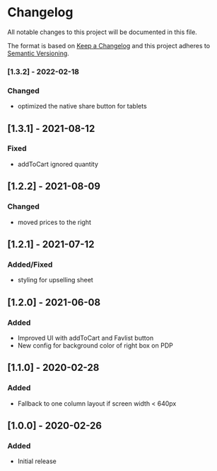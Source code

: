 # Changelog

All notable changes to this project will be documented in this file.

The format is based on [Keep a Changelog](http://keepachangelog.com/) and this project adheres to [Semantic Versioning](http://semver.org/).

### [1.3.2] - 2022-02-18
### Changed
- optimized the native share button for tablets

## [1.3.1] - 2021-08-12
### Fixed
- addToCart ignored quantity

## [1.2.2] - 2021-08-09
### Changed
- moved prices to the right

## [1.2.1] - 2021-07-12
### Added/Fixed
- styling for upselling sheet

## [1.2.0] - 2021-06-08
### Added
- Improved UI with addToCart and Favlist button
- New config for background color of right box on PDP

## [1.1.0] - 2020-02-28
### Added
- Fallback to one column layout if screen width < 640px

## [1.0.0] - 2020-02-26
### Added
- Initial release
